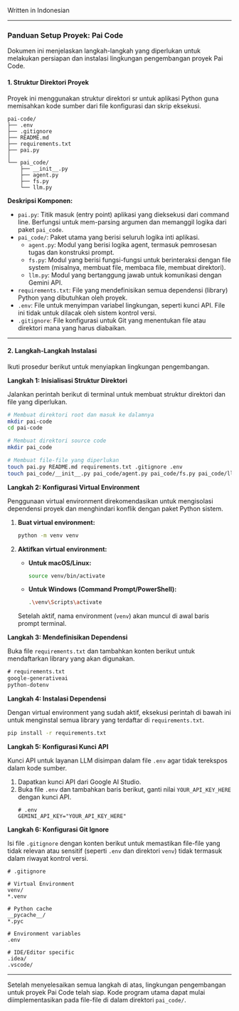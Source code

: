 Written in Indonesian

---

### **Panduan Setup Proyek: Pai Code**

Dokumen ini menjelaskan langkah-langkah yang diperlukan untuk melakukan persiapan dan instalasi lingkungan pengembangan proyek Pai Code.

#### **1. Struktur Direktori Proyek**

Proyek ini menggunakan struktur direktori sr untuk aplikasi Python guna memisahkan kode sumber dari file konfigurasi dan skrip eksekusi.

```
pai-code/
├── .env
├── .gitignore
├── README.md
├── requirements.txt
├── pai.py
│
└── pai_code/
    ├── __init__.py
    ├── agent.py
    ├── fs.py
    └── llm.py
```

**Deskripsi Komponen:**

*   `pai.py`: Titik masuk (entry point) aplikasi yang dieksekusi dari command line. Berfungsi untuk mem-parsing argumen dan memanggil logika dari paket `pai_code`.
*   `pai_code/`: Paket utama yang berisi seluruh logika inti aplikasi.
    *   `agent.py`: Modul yang berisi logika agent, termasuk pemrosesan tugas dan konstruksi prompt.
    *   `fs.py`: Modul yang berisi fungsi-fungsi untuk berinteraksi dengan file system (misalnya, membuat file, membaca file, membuat direktori).
    *   `llm.py`: Modul yang bertanggung jawab untuk komunikasi dengan Gemini API.
*   `requirements.txt`: File yang mendefinisikan semua dependensi (library) Python yang dibutuhkan oleh proyek.
*   `.env`: File untuk menyimpan variabel lingkungan, seperti kunci API. File ini tidak untuk dilacak oleh sistem kontrol versi.
*   `.gitignore`: File konfigurasi untuk Git yang menentukan file atau direktori mana yang harus diabaikan.

---

#### **2. Langkah-Langkah Instalasi**

Ikuti prosedur berikut untuk menyiapkan lingkungan pengembangan.

**Langkah 1: Inisialisasi Struktur Direktori**

Jalankan perintah berikut di terminal untuk membuat struktur direktori dan file yang diperlukan.

```bash
# Membuat direktori root dan masuk ke dalamnya
mkdir pai-code
cd pai-code

# Membuat direktori source code
mkdir pai_code

# Membuat file-file yang diperlukan
touch pai.py README.md requirements.txt .gitignore .env
touch pai_code/__init__.py pai_code/agent.py pai_code/fs.py pai_code/llm.py
```

**Langkah 2: Konfigurasi Virtual Environment**

Penggunaan virtual environment direkomendasikan untuk mengisolasi dependensi proyek dan menghindari konflik dengan paket Python sistem.

1.  **Buat virtual environment:**
    ```bash
    python -m venv venv
    ```

2.  **Aktifkan virtual environment:**
    *   **Untuk macOS/Linux:**
        ```bash
        source venv/bin/activate
        ```
    *   **Untuk Windows (Command Prompt/PowerShell):**
        ```bash
        .\venv\Scripts\activate
        ```
    Setelah aktif, nama environment (`venv`) akan muncul di awal baris prompt terminal.

**Langkah 3: Mendefinisikan Dependensi**

Buka file `requirements.txt` dan tambahkan konten berikut untuk mendaftarkan library yang akan digunakan.

```txt
# requirements.txt
google-generativeai
python-dotenv
```

**Langkah 4: Instalasi Dependensi**

Dengan virtual environment yang sudah aktif, eksekusi perintah di bawah ini untuk menginstal semua library yang terdaftar di `requirements.txt`.

```bash
pip install -r requirements.txt
```

**Langkah 5: Konfigurasi Kunci API**

Kunci API untuk layanan LLM disimpan dalam file `.env` agar tidak terekspos dalam kode sumber.

1.  Dapatkan kunci API dari Google AI Studio.
2.  Buka file `.env` dan tambahkan baris berikut, ganti nilai `YOUR_API_KEY_HERE` dengan kunci API.
    ```env
    # .env
    GEMINI_API_KEY="YOUR_API_KEY_HERE"
    ```

**Langkah 6: Konfigurasi Git Ignore**

Isi file `.gitignore` dengan konten berikut untuk memastikan file-file yang tidak relevan atau sensitif (seperti `.env` dan direktori `venv`) tidak termasuk dalam riwayat kontrol versi.

```gitignore
# .gitignore

# Virtual Environment
venv/
*.venv

# Python cache
__pycache__/
*.pyc

# Environment variables
.env

# IDE/Editor specific
.idea/
.vscode/
```

---

Setelah menyelesaikan semua langkah di atas, lingkungan pengembangan untuk proyek Pai Code telah siap. Kode program utama dapat mulai diimplementasikan pada file-file di dalam direktori `pai_code/`.